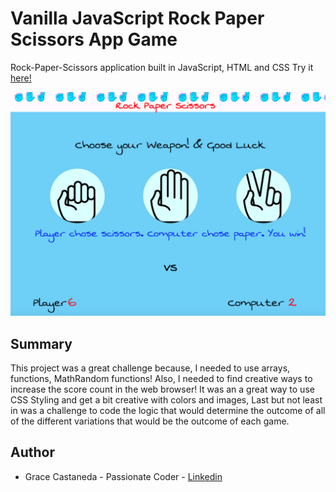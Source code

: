 # Vanilla JavaScript Rock Paper Scissors App Game

Rock-Paper-Scissors application built in JavaScript, HTML and CSS
Try it [here!](https://gracii.github.io/rock-paper-scissors-game/)

![alt text](https://github.com/Gracii/rock-paper-scissors-game/blob/main/images/grace-r-p-s-game.png)

## Summary

This project was a great challenge because, I needed to use arrays, functions, MathRandom functions! Also, I needed to find creative ways to increase the score count in the web browser! It was an a great way to use CSS Styling and get a bit creative with colors and images, Last but not least in was a challenge to code the logic that would determine the outcome of all of the different variations that would be the outcome of each game.

## Author

- Grace Castaneda - Passionate Coder - [Linkedin](https://www.linkedin.com/in/castanedagrace/)
